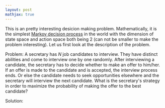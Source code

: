 ```yaml
---
layout: post
mathjax: true
---
```


This is an pretty interesting desicion making problem. Mathematically, it is the simplest 
[Markov decision process](https://en.wikipedia.org/wiki/Markov_decision_process) in the world with the dimension of state space 
and action space both being 2 (can not be smaller to make the problem interesting). Let us first look at the description of the
problem.

Problem: A secretary has $N$ job candidates to interview. They have distinct abilities and come to interview one by one randomly.
After interviewing a candidate, the secretary has to decide whether to make an offer to him/her. If an offer is made to 
the candidate and is accepted, the interview process ends. Or else the candidate needs to seek opportunities elsewhere
and the secretary will interview the next candidate. What is the secretary's strategy in order to maximize the probability
of making the offer to the best candidate?

Solution:


